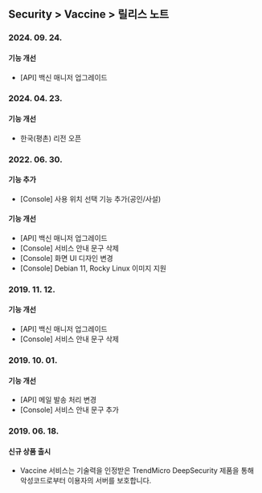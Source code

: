 ## Security > Vaccine > 릴리스 노트

### 2024. 09. 24.

#### 기능 개선
* [API] 백신 매니저 업그레이드

### 2024. 04. 23.

#### 기능 개선
* 한국(평촌) 리전 오픈

### 2022. 06. 30.

#### 기능 추가
* [Console] 사용 위치 선택 기능 추가(공인/사설)

#### 기능 개선
* [API] 백신 매니저 업그레이드
* [Console] 서비스 안내 문구 삭제
* [Console] 화면 UI 디자인 변경
* [Console] Debian 11, Rocky Linux 이미지 지원


### 2019. 11. 12.

#### 기능 개선
* [API] 백신 매니저 업그레이드
* [Console] 서비스 안내 문구 삭제


### 2019. 10. 01.

#### 기능 개선

* [API] 메일 발송 처리 변경
* [Console] 서비스 안내 문구 추가


### 2019. 06. 18.

#### 신규 상품 출시

* Vaccine 서비스는 기술력을 인정받은 TrendMicro DeepSecurity 제품을 통해 악성코드로부터 이용자의 서버를 보호합니다.
